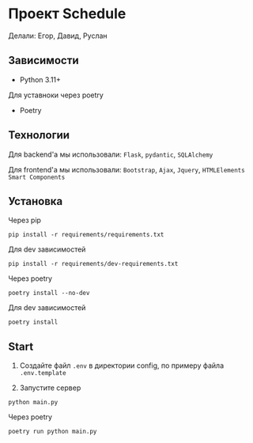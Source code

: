 # Проект Schedule
Делали: Егор, Давид, Руслан

## Зависимости

* Python 3.11+

Для уставноки через poetry
* Poetry

## Технологии

Для backend'а мы использовали: `Flask`, `pydantic`, `SQLAlchemy`

Для frontend'а мы использовали: `Bootstrap`, `Ajax`, `Jquery`, `HTMLElements Smart Components`

## Установка

Через pip

```shell
pip install -r requirements/requirements.txt
```

Для dev зависимостей
```shell
pip install -r requirements/dev-requirements.txt
```

Через poetry

```shell
poetry install --no-dev
```

Для dev зависимостей
```shell
poetry install
```

## Start

1) Создайте файл `.env` в директории config, по примеру файла `.env.template`

2) Запустите сервер
```shell
python main.py
```

Через poetry
```shell
poetry run python main.py
```
